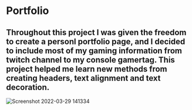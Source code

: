 # Portfolio



Throughout this project I was given the freedom to create a personl portfolio page, and I decided to include most of my gaming information from twitch channel to my console gamertag. This project helped me learn new methods from creating headers, text alignment and text decoration. 
-----------------------------------


![Screenshot 2022-03-29 141334](https://user-images.githubusercontent.com/50154378/160689695-92ffd0b7-74f2-4eca-8f8b-5e91dda04ea3.png)
